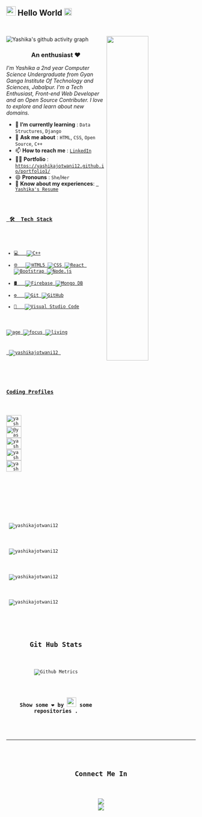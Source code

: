 <!-- ![](https://raw.githubusercontent.com/halfrost/halfrost/master/icons/header_.png) -->


<h2><img src="https://imgur.com/CTPzCrS.gif" height=25px width=25px> Hello World <img src="https://imgur.com/TFzFv3D.gif" height=20px width=20px></h2>
<br>

![Yashika's github activity graph](https://activity-graph.herokuapp.com/graph?username=yashikajotwani12&theme=dracula)
<img src="https://imgur.com/Z9n1y5S.gif" height=47% width=47% align="right" >
<h3 align="center">An enthusiast ❤</h3>
<p><i> I'm Yashika a 2nd year Computer Science Undergraduate from Gyan Ganga Institute Of Technology and Sciences, Jabalpur. I'm a Tech Enthusiast, Front-end Web Developer and an Open Source Contributer. I love to explore and learn about new domains.</i></p>


<ul>
<li> 🌱 <b>I’m currently learning</b> : <code>Data Structures</code>, <code>Django</code></li>
<li> 💬 <b>Ask me about</b> : <code>HTML</code>, <code>CSS</code>, <code>Open Source</code>, <code>C++</code></li>
<li> 📫 <b>How to reach me</b> : <code><a href="https://www.linkedin.com/in/yashika-jothwani-03a0061b7/">LinkedIn</a></code></li>
<li> 👩‍💻 <b>Portfolio</b> : <code><a href="https://yashikajotwani12.github.io/portfolio1/">https://yashikajotwani12.github.io/portfolio1/</a></code></li>
<li> 😄 <b>Pronouns</b> : <code>She</code>/<code>Her</code></li>
<li>📄 <b>Know about my experiences</b>: <code><a href="https://drive.google.com/file/d/1sRvVJ7V4aQHg9AJcwXpHVxltbrJpHrpg/view?usp=sharing"> Yashika's Resume</li>
</ul>
<h3> 🛠 &nbsp;Tech Stack</h3>

- 💻 &nbsp;
  ![C++](https://img.shields.io/badge/-C++-333333?style=flat&logo=C%2B%2B&logoColor=00599C)
- 🌐 &nbsp;
  ![HTML5](https://img.shields.io/badge/-HTML5-333333?style=flat&logo=HTML5)
  ![CSS](https://img.shields.io/badge/-CSS-333333?style=flat&logo=CSS3&logoColor=1572B6)
  ![React](https://img.shields.io/badge/-React-333333?style=flat&logo=react)
  ![Bootstrap](https://img.shields.io/badge/-Bootstrap-333333?style=flat&logo=bootstrap&logoColor=563D7C)
  ![Node.js](https://img.shields.io/badge/-Node.js-333333?style=flat&logo=node.js)
- 🛢 &nbsp;
  ![Firebase](https://img.shields.io/badge/-Firebase-333333?style=flat&logo=Firebase)
  ![Mongo DB](https://img.shields.io/badge/-MongoDB-333333?style=flat&logo=MongoDB)
- ⚙️ &nbsp;
  ![Git](https://img.shields.io/badge/-Git-333333?style=flat&logo=git)
  ![GitHub](https://img.shields.io/badge/-GitHub-333333?style=flat&logo=github)
- 🔧 &nbsp;
  ![Visual Studio Code](https://img.shields.io/badge/-Visual%20Studio%20Code-333333?style=flat&logo=visual-studio-code&logoColor=007ACC)

![age](https://img.shields.io/badge/age-20-blue)
![focus](https://img.shields.io/badge/focus-FullStack-brightgreen)
![living](https://img.shields.io/badge/living-INDIA-3c9)
<p align="left"> <img src="https://komarev.com/ghpvc/?username=yashikajotwani12&label=Profile%20views&color=0e75b6&style=flat" alt="yashikajotwani12"> </p>


<!-- 
<img align="right" alt="Coding" width="400" src="https://cdn.dribbble.com/users/2646423/screenshots/5507196/computer.gif"> -->

<h3 align="left">Coding Profiles</h3>
<p align="left">
<a href="https://www.codechef.com/users/yashika_00" target="blank"><img align="center" src="https://cdn.jsdelivr.net/npm/simple-icons@3.1.0/icons/codechef.svg" alt="yashika_00" height="30" width="40" /></a>
<a href="https://www.hackerrank.com/@yashikajotwani12" target="blank"><img align="center" src="https://cdn.jsdelivr.net/npm/simple-icons@3.0.1/icons/hackerrank.svg" alt="@yashikajotwani12" height="30" width="40" /></a>
<a href="https://codeforces.com/profile/yashikajotwani1" target="blank"><img align="center" src="https://cdn.jsdelivr.net/npm/simple-icons@3.0.1/icons/codeforces.svg" alt="yashikajotwani1" height="30" width="40" /></a>
<a href="https://www.leetcode.com/yashikajotwani" target="blank"><img align="center" src="https://cdn.jsdelivr.net/npm/simple-icons@3.0.1/icons/leetcode.svg" alt="yashikajotwani" height="30" width="40" /></a>
<a href="https://auth.geeksforgeeks.org/user/yashikajotwani12" target="blank"><img align="center" src="https://cdn.jsdelivr.net/npm/simple-icons@3.0.1/icons/geeksforgeeks.svg" alt="yashikajotwani12" height="30" width="40" /></a>
</p>



<br>

<div align="center">
  
 <p align="left"> <img src="https://github-profile-trophy.vercel.app/?username=yashikajotwani12&theme=dark" alt="yashikajotwani12"> </p>

<p align="left"> <img src="https://github-readme-streak-stats.herokuapp.com/?user=yashikajotwani12&theme=dark" alt="yashikajotwani12" > </p>

<p align="left"> <img src="https://github-readme-stats.vercel.app/api/top-langs?username=yashikajotwani12&show_icons=true&locale=en&layout=compact&theme=dark" alt="yashikajotwani12" > </p>

<p align="left"> <img src="https://github-readme-stats.vercel.app/api?username=yashikajotwani12&show_icons=true&locale=en&theme=dark" alt="yashikajotwani12" ></p>
  


  <center>
<h2 align="center">Git Hub Stats</h2>

<p align="center"><img src="https://metrics.lecoq.io/yashikajotwani12" alt="Github Metrics"></p>

<h3 align="center">Show some ❤ by <img src="https://imgur.com/o7ncZFp.jpg" height=25px width=25px> some repositories .</h3>
</center>
  
---
<div align="center">
 <h2>Connect Me In</h2>
  
[<img src="https://img.shields.io/badge/linkedin-%230077B5.svg?&style=for-the-badge&logo=linkedin&logoColor=white">](https://www.linkedin.com/in/yashika-jothwani-03a0061b7/)
[<img src="https://img.shields.io/badge/Portfolio-%23000000.svg?&style=for-the-badge">](https://yashikajotwani12.github.io/portfolio1/)

</div>
